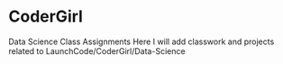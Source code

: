 # CoderGirl
Data Science Class Assignments
Here I will add classwork and projects related to LaunchCode/CoderGirl/Data-Science
